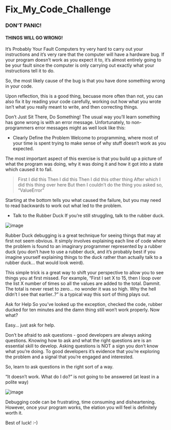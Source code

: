 # Fix_My_Code_Challenge 
### DON'T PANIC!
#### THINGS WILL GO WRONG!

It’s Probably Your Fault
Computers try very hard to carry out your instructions and it’s very rare that the computer will have a hardware bug. If your program doesn’t work as you expect it to, it’s almost entirely going to be your fault since the computer is only carrying out exactly what your instructions tell it to do.

So, the most likely cause of the bug is that you have done something wrong in your code.

Upon reflection, this is a good thing, becuase more often than not, you can also fix it by reading your code carefully, working out how what you wrote isn’t what you really meant to write, and then correcting things.

Don’t Just Sit There, Do Something!
The usual way you’ll learn something has gone wrong is with an error message. Unfortunately, to non-programmers error messages might as well look like this:

- Clearly Define the Problem
Welcome to programming, where most of your time is spent trying to make sense of why stuff doesn’t work as you expected.

The most important aspect of this exercise is that you build up a picture of what the program was doing, why it was doing it and how it got into a state which caused it to fail.

> First I did this
> Then I did this
> Then I did this other thing
> After which I did this thing over here
> But then I couldn’t do the thing you asked so, “ValueError”

Starting at the bottom tells you what caused the failure, but you may need to read backwards to work out what led to the problem.

- Talk to the Rubber Duck
If you’re still struggling, talk to the rubber duck.

![image](https://user-images.githubusercontent.com/105078661/221299228-f2da2ab8-7f38-4b8d-b537-5d02f2c9d992.png)

Rubber Duck debugging is a great technique for seeing things that may at first not seem obvious. It simply involves explaining each line of code where the problem is found to an imaginary programmer represented by a rubber duck (you don’t have to use a rubber duck, and it’s probably best if you imagine yourself explaining things to the duck rather than actually talk to a rubber duck… that would look weird).

This simple trick is a great way to shift your perspective to allow you to see things you at first missed. For example, “First I set X to 15, then I loop over the list X number of times so all the values are added to the total. Dammit. The total is never reset to zero… no wonder it was so high. Why the hell didn’t I see that earlier..?” is a typical way this sort of thing plays out.

Ask for Help
So you’ve looked up the exception, checked the code, rubber ducked for ten minutes and the damn thing still won’t work properly. Now what?

Easy… just ask for help.

Don’t be afraid to ask questions - good developers are always asking questions. Knowing how to ask and what the right questions are is an essential skill to develop. Asking questions is NOT a sign you don’t know what you’re doing. To good developers it’s evidence that you’re exploring the problem and a signal that you’re engaged and interested.

So, learn to ask questions in the right sort of a way.

“It doesn’t work. What do I do?” is not going to be answered (at least in a polite way)

![image](https://user-images.githubusercontent.com/105078661/221299512-6a635881-6107-4fad-b0fe-a345af55632c.png)

Debugging code can be frustrating, time consuming and disheartening. However, once your program works, the elation you will feel is definitely worth it.

Best of luck! :-)
